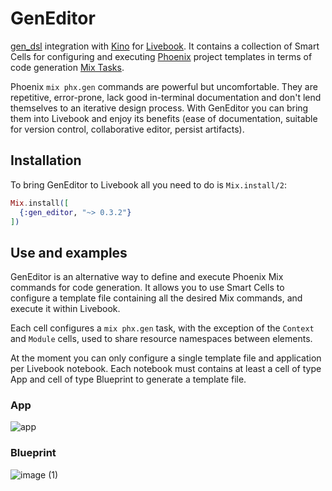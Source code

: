 # GenEditor
[gen_dsl](https://github.com/beltranaceves/gen_dsl) integration with [Kino](https://github.com/livebook-dev/kino) for [Livebook](https://livebook.dev/). It contains a collection of Smart Cells for configuring and executing [Phoenix](https://www.phoenixframework.org/) project templates in terms of code generation [Mix Tasks](https://hexdocs.pm/phoenix/Mix.Tasks.Phx.Gen.html).

Phoenix `mix phx.gen` commands are powerful but uncomfortable. They are repetitive, error-prone, lack good in-terminal documentation and don't lend themselves to an iterative design process. With GenEditor you can bring them into Livebook and enjoy its benefits (ease of documentation, suitable for version control, collaborative editor, persist artifacts).

## Installation

To bring GenEditor to Livebook all you need to do is `Mix.install/2`:

```elixir
Mix.install([
  {:gen_editor, "~> 0.3.2"}
])
```

## Use and examples
GenEditor is an alternative way to define and execute Phoenix Mix commands for code generation. It allows you to use Smart Cells to configure a template file containing all the desired Mix commands, and execute it within Livebook.

Each cell configures a `mix phx.gen` task, with the exception of the `Context` and `Module` cells, used to share resource namespaces between elements.

At the moment you can only configure a single template file and application per Livebook notebook. Each notebook must contains at least a cell of type App and cell of type Blueprint to generate a template file.

### App
![app](https://github.com/user-attachments/assets/eeb0aa63-ab85-4b6c-9c8e-ec771f13fd5c)
### Blueprint
![image (1)](https://github.com/user-attachments/assets/cb1661b6-8701-4a8f-a11a-00e10c8e4101)

